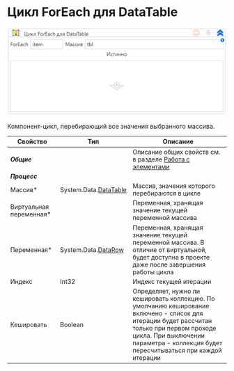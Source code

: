 # Цикл ForEach для DataTable

![](../../../resources/activities/basic/logic/image-606.png)

Компонент-цикл, перебирающий все значения выбранного массива.

| Свойство                 | Тип                   | Описание                                                 |
| ------------------------ | --------------------- | -------------------------------------------------------- |
| ***Общие***              |  | Описание общих свойств см. в разделе [Работа с элементами](https://docs.primo-rpa.ru/primo-rpa/primo-studio/process/elements) |
| ***Процесс***            |  |  |
| Массив\*                 | System.Data.[DataTable](https://learn.microsoft.com/ru-ru/dotnet/api/system.data.datatable?view=net-5.0) | Массив, значения которого перебираются в цикле |
| Виртуальная переменная\* |                       | Переменная, хранящая значение текущей переменной массива |
| Переменная\*             | System.Data.[DataRow](https://learn.microsoft.com/ru-ru/dotnet/api/system.data.datarow?view=net-7.0) | Переменная, хранящая значение текущей переменной массива. В отличие от виртуальной, будет доступна в проекте даже после завершения работы цикла |
| Индекс                   | Int32                 | Индекс текущей итерации                                  |
| Кешировать               | Boolean               | Определяет, нужно ли кешировать коллекцию. По умолчанию кеширование включено - список для итерации будет рассчитан только при первом проходе цикла. При выключении параметра - коллекция будет пересчитываться при каждой итерации |
